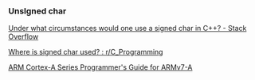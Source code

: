 ### Unslgned char



 [Under what circumstances would one use a signed char in C++? - Stack Overflow](https://stackoverflow.com/questions/22270918/under-what-circumstances-would-one-use-a-signed-char-in-c) 

 [Where is signed char used? : r/C_Programming](https://www.reddit.com/r/C_Programming/comments/pgk7ti/where_is_signed_char_used/) 

 [ARM Cortex-A Series Programmer's Guide for ARMv7-A](https://developer.arm.com/documentation/den0013/d/Porting/Miscellaneous-C-porting-issues/unsigned-char-and-signed-char#:~:text=Unsigned%20char%20must%20be%20used,for%20ASCII%20characters%20and%20strings.) 